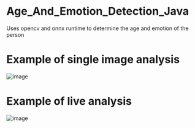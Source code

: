# Age_And_Emotion_Detection_Java
Uses opencv and onnx runtime to determine the age and emotion of the person


# Example of single image analysis

![image](https://github.com/epurola/Javafx-AI-App/assets/145434073/6b97325f-f703-42bb-84d7-29184c965a99)

# Example of live analysis

![image](https://github.com/epurola/Javafx-AI-App/assets/145434073/0da50012-7147-4544-98b2-a7ebd9dd6dee)

